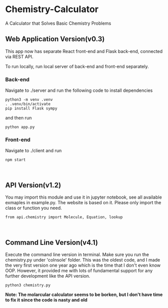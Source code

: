 # Chemistry-Calculator

A Calculator that Solves Basic Chemistry Problems

## Web Application Version(v0.3)

This app now has separate React front-end and Flask back-end, connected via REST API.

To run locally, run local server of back-end and front-end separately.

### Back-end
Navigate to ./server and run the following code to install dependencies
```shell
python3 -m venv .venv
. .venv/bin/activate
pip install Flask sympy
```
and then run
```shell
python app.py
```

### Front-end
Navigate to ./client and run
```shell
npm start
```

<br>

## API Version(v1.2)

You may import this module and use it in jupyter notebook, see all available exmaples in example.py. The website is based on it. Please only import the class or function you need.

```python3
from api.chemistry import Molecule, Equation, lookup
```
<br>

## Command Line Version(v4.1)

Execute the command line version in terminal. Make sure you run the chemistry.py under 'colnsole' folder. This was the oldest code, and I made the very first version one year ago which is the time that I don't even know OOP. However, it provided me with lots of fundamental support for any further development like the API version.

```shell
python3 chemistry.py
```

**Note: The molarcular calculator seems to be borken, but I don't have time to fix it since the code is nasty and old**
